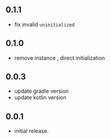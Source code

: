 ## 0.1.1
 * fix invalid `uninitialized`
## 0.1.0
 * remove instance , direct initialization
## 0.0.3
 * update gradle version
 * update kotlin version
## 0.0.1
 * initial release.
